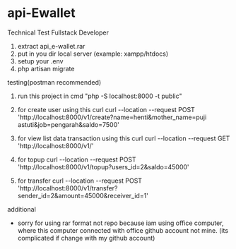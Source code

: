 # api-Ewallet
Technical Test Fullstack Developer

1. extract api_e-wallet.rar
2. put in you dir local server (example: xampp/htdocs)
3. setup your .env
4. php artisan migrate

testing(postman recommended)

1. run this project in cmd "php -S localhost:8000 -t public"

2. for create user using this curl 
curl --location --request POST 'http://localhost:8000/v1/create?name=henti&mother_name=puji astuti&job=pengarah&saldo=7500'

3. for view list data transaction using this curl 
curl --location --request GET 'http://localhost:8000/v1/'

4. for topup
curl --location --request POST 'http://localhost:8000/v1/topup?users_id=2&saldo=45000'

5. for transfer
curl --location --request POST 'http://localhost:8000/v1/transfer?sender_id=2&amount=45000&receiver_id=1'

additional
- sorry for using rar format not repo because iam using office computer, where this computer connected with office github account not mine. (its complicated if change with my github account)
